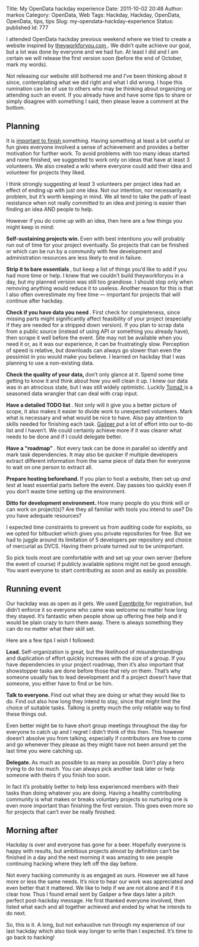 Title: My OpenData hackday experience
Date: 2011-10-02 20:48
Author: markos
Category: OpenData, Web
Tags: Hackday, Hackday, OpenData, OpenData, tips, tips
Slug: my-opendata-hackday-experience
Status: published
Id: 777

<html>
 <body>
  <div>
   <p>
    I attended OpenData hackday previous weekend where we tried to create a website inspired by
    <a href="http://www.theyworkforyou.com/">
     theyworkforyou.com
    </a>
    . We didn’t quite achieve our goal, but a lot was done by everyone and we had fun. At least I did and I am certain we will release the first version soon (before the end of October, mark my words).
   </p>
   <p>
    Not releasing our website still bothered me and I’ve been thinking about it since, contemplating what we did right and what I did wrong.﻿ I hope this rumination can be of use to others who may be thinking about organizing or attending such an event. If you already have and have some tips to share or simply disagree with something I said, then please leave a comment at the bottom.
   </p>
   <h2>
    Planning
   </h2>
   <p>
    It is
    <a href="http://neoacademic.com/2011/09/22/unfolding-the-ikea-effect-why-we-love-the-things-we-build/" title="IKEA effect">
     important to finish
    </a>
    something. Having something at least a bit useful or fun gives everyone involved a sense of achievement and provides a better motivation for further work. To avoid problems with too many ideas started and none finished, we suggested to work only on ideas that have at least 3 volunteers. We also created a wiki where everyone could add their idea and volunteer for projects they liked.
   </p>
   <p>
    I think strongly suggesting at least 3 volunteers per project idea had an effect of ending up with just one idea. Not our intention, nor necessarily a problem, but it’s worth keeping in mind. We all tend to take the path of least resistance when not really committed to an idea and joining is easier than finding an idea AND people to help.
   </p>
   <p>
    However if you do come up with an idea, then here are a few things you might keep in mind:
   </p>
   <p>
    <strong>
     Self-sustaining projects win.
    </strong>
    Even with best intentions you will probably run out of time for your project eventually. So projects that can be finished or which can be run by a community with few development and administration resources are less likely to end in failure.
   </p>
   <p>
    <strong>
     Strip it to bare essentials
    </strong>
    , but keep a list of things you’d like to add if you had more time or help. I knew that we couldn’t build theyworkforyou in a day, but my planned version was still too grandiose. I should stop only when removing anything would reduce it to useless. Another reason for this is that I also often overestimate my free time — important for projects that will continue after hackday.
   </p>
   <p>
    <strong>
     Check if you have data you need
    </strong>
    . First check for completeness, since missing parts might significantly affect feasibility of your project (especially if they are needed for a stripped down version). If you plan to scrap data from a public source (instead of using API or something you already have), then scrape it well before the event. Site may not be available when you need it or, as it was our experience, it can be frustratingly slow. Perception of speed is relative, but downloads can always go slower than even the pessimist in you would make you believe. I learned on hackday that I was planning to use a non-existing data.
   </p>
   <p>
    <strong>
     Check the quality of your data,
    </strong>
    don’t only glance at it. Spend some time getting to know it and think about how you will clean it up. I knew our data was in an atrocious state, but I was still widely optimistic. Luckily
    <a href="http://www.tablix.org/~avian/blog/" title="Tomaž's blog">
     Tomaž
    </a>
    is a seasoned data wrangler that can deal with crap input.
   </p>
   <p>
    <strong>
     Have a detailed TODO list
    </strong>
    . Not only will it give you a better picture of scope, it also makes it easier to divide work to unexpected volunteers. Mark what is necessary and what would be nice to have. Also pay attention to skills needed for finishing each task.
    <a href="http://www.kiberpipa.org/~hruske/blog/" title="Gašper's blog">
     Gašper
    </a>
    put a lot of effort into our to-do list and I haven’t. We could certainly achieve more if it was clearer what needs to be done and if I could delegate better.
   </p>
   <p>
    <strong>
     Have a “roadmap”
    </strong>
    . Not every task can be done in parallel so identify and mark task dependencies. It may also be quicker if multiple developers extract different information from the same piece of data then for everyone to wait on one person to extract all.
   </p>
   <p>
    <strong>
     Prepare hosting beforehand.
    </strong>
    If you plan to host a website, then set up
    <em>
     and test
    </em>
    at least essential parts before the event. Day passes too quickly even if you don’t waste time setting up the environment.
   </p>
   <p>
    <strong>
     Ditto for development environment.
    </strong>
    How many people do you think will or can work on project(s)? Are they all familiar with tools you intend to use? Do you have adequate resources?
   </p>
   <p>
    I expected time constraints to prevent us from auditing code for exploits, so we opted for bitbucket which gives you private repositories for free. But we had to juggle around its limitation of 5 developers per repository and choice of mercurial as DVCS. Having them private turned out to be unimportant.
   </p>
   <p>
    So pick tools most are comfortable with and set up your own server (before the event of course) if publicly available options might not be good enough. You want everyone to start contributing as soon and as easily as possible.
   </p>
   <h2>
    Running event
   </h2>
   <p>
    Our hackday was as open as it gets. We used
    <a href="http://www.eventbrite.com/">
     Eventbrite
    </a>
    for registration, but didn’t enforce it so everyone who came was welcome no matter how long they stayed. It’s fantastic when people show up offering free help and it would be plain crazy to turn them away. There is always something they can do no matter what their skill set.
   </p>
   <p>
    Here are a few tips I wish I followed:
   </p>
   <p>
    <strong>
     Lead.
    </strong>
    Self-organization is great, but the likelihood of misunderstandings and duplication of effort quickly increases with the size of a group. If you have dependencies in your project roadmap, then it’s also important that showstopper tasks are done before those that rely on them. That’s why someone usually has to lead development and if a project doesn’t have that someone, you either have to find or be him.
   </p>
   <p>
    <strong>
     Talk to everyone.
    </strong>
    Find out what they are doing or what they would like to do. Find out also how long they intend to stay, since that might limit the choice of suitable tasks. Talking is pretty much the only reliable way to find these things out.
   </p>
   <p>
    Even better might be to have short group meetings throughout the day for everyone to catch up and I regret I didn’t think of this then. This however doesn’t absolve you from talking, especially if contributors are free to come and go whenever they please as they might have not been around yet the last time you were catching up.
   </p>
   <p>
    <strong>
     Delegate.
    </strong>
    As much as possible to as many as possible. Don’t play a hero trying to do too much. You can always pick another task later or help someone with theirs if you finish too soon.
   </p>
   <p>
    In fact it’s probably better to help less experienced members with their tasks than doing whatever you are doing. Having a healthy contributing community is what makes or breaks voluntary projects so nurturing one is even more important than finishing the first version. This goes even more so for projects that can’t ever be really finished.
   </p>
   <h2>
    Morning after
   </h2>
   <p>
    Hackday is over and everyone has gone for a beer. Hopefully everyone is happy with results, but ambitious projects almost by definition can’t be finished in a day and the next morning it was amazing to see people continuing hacking where they left off the day before.
   </p>
   <p>
    Not every hacking community is as engaged as ours. However we all have more or less the same needs. It’s nice to hear our work was appreciated and even better that it mattered. We like to help if we are not alone and if it is clear how. Thus I found email sent by Gašper a few days later a pitch perfect post-hackday message. He first thanked everyone involved, then listed what each and all together achieved and ended by what he intends to do next.
   </p>
   <p>
    So, this is it. A long, but not exhaustive run through my experience of our last hackday which also took way longer to write than I expected. It’s time to go back to hacking!
   </p>
  </div>
 </body>
</html>